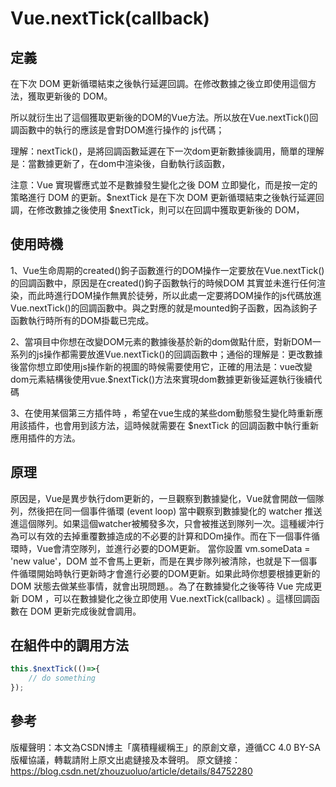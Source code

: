 # Vue.nextTick(callback)
## 定義
在下次 DOM 更新循環結束之後執行延遲回調。在修改數據之後立即使用這個方法，獲取更新後的 DOM。

所以就衍生出了這個獲取更新後的DOM的Vue方法。所以放在Vue.nextTick()回調函數中的執行的應該是會對DOM進行操作的 js代碼；

理解：nextTick()，是將回調函數延遲在下一次dom更新數據後調用，簡單的理解是：當數據更新了，在dom中渲染後，自動執行該函數，

注意：Vue 實現響應式並不是數據發生變化之後 DOM 立即變化，而是按一定的策略進行 DOM 的更新。$nextTick 是在下次 DOM 更新循環結束之後執行延遲回調，在修改數據之後使用 $nextTick，則可以在回調中獲取更新後的 DOM，

## 使用時機
1、Vue生命周期的created()鉤子函數進行的DOM操作一定要放在Vue.nextTick()的回調函數中，原因是在created()鉤子函數執行的時候DOM 其實並未進行任何渲染，而此時進行DOM操作無異於徒勞，所以此處一定要將DOM操作的js代碼放進Vue.nextTick()的回調函數中。與之對應的就是mounted鉤子函數，因為該鉤子函數執行時所有的DOM掛載已完成。

2、當項目中你想在改變DOM元素的數據後基於新的dom做點什麽，對新DOM一系列的js操作都需要放進Vue.nextTick()的回調函數中；通俗的理解是：更改數據後當你想立即使用js操作新的視圖的時候需要使用它，正確的用法是：vue改變dom元素結構後使用vue.$nextTick()方法來實現dom數據更新後延遲執行後續代碼

3、在使用某個第三方插件時 ，希望在vue生成的某些dom動態發生變化時重新應用該插件，也會用到該方法，這時候就需要在 $nextTick 的回調函數中執行重新應用插件的方法。

## 原理
原因是，Vue是異步執行dom更新的，一旦觀察到數據變化，Vue就會開啟一個隊列，然後把在同一個事件循環 (event loop) 當中觀察到數據變化的 watcher 推送進這個隊列。如果這個watcher被觸發多次，只會被推送到隊列一次。這種緩沖行為可以有效的去掉重覆數據造成的不必要的計算和DOm操作。而在下一個事件循環時，Vue會清空隊列，並進行必要的DOM更新。
當你設置 vm.someData = 'new value'，DOM 並不會馬上更新，而是在異步隊列被清除，也就是下一個事件循環開始時執行更新時才會進行必要的DOM更新。如果此時你想要根據更新的 DOM 狀態去做某些事情，就會出現問題。。為了在數據變化之後等待 Vue 完成更新 DOM ，可以在數據變化之後立即使用 Vue.nextTick(callback) 。這樣回調函數在 DOM 更新完成後就會調用。

## 在組件中的調用方法
```js
this.$nextTick(()=>{
    // do something
});
```

## 參考
版權聲明：本文為CSDN博主「廣積糧緩稱王」的原創文章，遵循CC 4.0 BY-SA版權協議，轉載請附上原文出處鏈接及本聲明。
原文鏈接：https://blog.csdn.net/zhouzuoluo/article/details/84752280